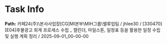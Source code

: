 # Task Info

**Path:** 카페24(주)\본사사업장\[CG]MI본부\MIH그룹\밸류업팀 / jhlee30 / [330470] [E04]후불광고 회계 프로세스 수립 _ 캘린더, 마일스톤, 일정표 등을 활용한 일정 수립 및 실행 계획 정리 / 2025-09-01_00-00-00

